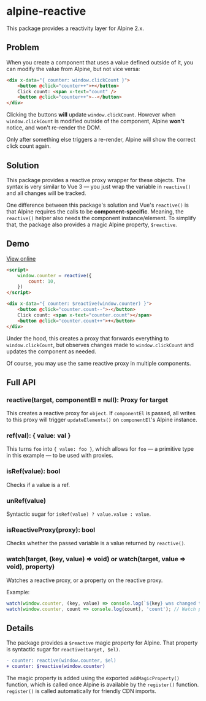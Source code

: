 # alpine-reactive

This package provides a reactivity layer for Alpine 2.x.

## Problem

When you create a component that uses a value defined outside of it, you can modify the value from Alpine, but not vice versa:

```html
<div x-data="{ counter: window.clickCount }">
    <button @click="counter++">+</button>
    Click count: <span x-text="count" />
    <button @click="counter++">--</button>
</div>
```

Clicking the buttons **will** update `window.clickCount`. However when `window.clickCount` is modified outside of the component, Alpine **won't** notice, and won't re-render the DOM.

Only after something else triggers a re-render, Alpine will show the correct click count again.

## Solution

This package provides a reactive proxy wrapper for these objects. The syntax is very similar to Vue 3 — you just wrap the variable in `reactive()` and all changes will be tracked.

One difference between this package's solution and Vue's `reactive()` is that Alpine requires the calls to be **component-specific**. Meaning, the `reactive()` helper also needs the component instance/element. To simplify that, the package also provides a magic Alpine property, `$reactive`.

## Demo

[View online](https://archtechx.github.io/alpine-reactive/demo.html)

```html
<script>
    window.counter = reactive({
        count: 10,
    })
</script>

<div x-data="{ counter: $reactive(window.counter) }">
    <button @click="counter.count--">-</button>
    Click count: <span x-text="counter.count"></span>
    <button @click="counter.count++">+</button>
</div>
```

Under the hood, this creates a proxy that forwards everything to `window.clickCount`, but observes changes made to `window.clickCount` and updates the component as needed.

Of course, you may use the same reactive proxy in multiple components.

## Full API

### reactive(target, componentEl = null): Proxy for target

This creates a reactive proxy for `object`. If `componentEl` is passed, all writes to this proxy will trigger `updateElements()` on `componentEl`'s Alpine instance.

### ref(val): { value: val }

This turns `foo` into `{ value: foo }`, which allows for `foo` — a primitive type in this example — to be used with proxies.

### isRef(value): bool

Checks if a value is a ref.

### unRef(value)

Syntactic sugar for `isRef(value) ? value.value : value`.

### isReactiveProxy(proxy): bool

Checks whether the passed variable is a value returned by `reactive()`.

### watch(target, (key, value) => void) or watch(target, value => void), property)

Watches a reactive proxy, or a property on the reactive proxy.

Example:
```js
watch(window.counter, (key, value) => console.log(`${key} was changed to ${value}`)); // Watch proxy
watch(window.counter, count => console.log(count), 'count'); // Watch property
```

## Details

The package provides a `$reactive` magic property for Alpine. That property is syntactic sugar for `reactive(target, $el)`.

```diff
- counter: reactive(window.counter, $el)
+ counter: $reactive(window.counter)
```

The magic property is added using the exported `addMagicProperty()` function, which is called once Alpine is available by the `register()` function. `register()` is called automatically for friendly CDN imports.
